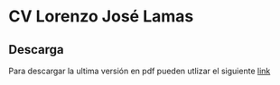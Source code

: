 # CV Lorenzo José Lamas


## Descarga
Para descargar la ultima versión en pdf pueden utlizar el siguiente [link](https://github.com/lorenzojlamas/cv_latex/releases/download/latest/CV_Lorenzo.pdf)
